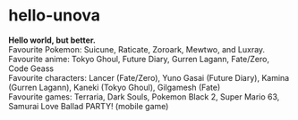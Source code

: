 # hello-unova
<b>Hello world, but better.</b><br>
Favourite Pokemon: Suicune, Raticate, Zoroark, Mewtwo, and Luxray. <br>
Favourite anime: Tokyo Ghoul, Future Diary, Gurren Lagann, Fate/Zero, Code Geass<br>
Favourite characters: Lancer (Fate/Zero), Yuno Gasai (Future Diary), Kamina (Gurren Lagann), Kaneki (Tokyo Ghoul), Gilgamesh (Fate) <br>
Favourite games: Terraria, Dark Souls, Pokemon Black 2, Super Mario 63, Samurai Love Ballad PARTY! (mobile game)<br>


